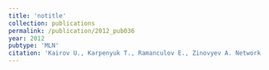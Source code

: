 ```yaml
---
title: 'notitle'
collection: publications
permalink: /publication/2012_pub036
year: 2012
pubtype: 'MLN'
citation: 'Kairov U., Karpenyuk T., Ramanculov E., Zinovyev A. Network analysis of gene lists for finding reproducible prognostic breast cancer gene signatures. 2012. <i>Bioinformation</i> <b>18</b>(6):773-776.'
---
```

